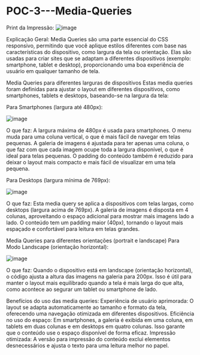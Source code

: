 # POC-3---Media-Queries
Print da Impressão:
![image](https://github.com/user-attachments/assets/b4553b12-d02e-475b-8b24-91f419efa3d6)


Explicação Geral:
Media Queries são uma parte essencial do CSS responsivo, permitindo que você aplique estilos diferentes com base nas características do dispositivo, como largura da tela ou orientação.
Elas são usadas para criar sites que se adaptam a diferentes dispositivos (exemplo: smartphone, tablet e desktop), proporcionando uma boa experiência de usuário em qualquer tamanho de tela.

 Media Queries para diferentes larguras de dispositivos
Estas media queries foram definidas para ajustar o layout em diferentes dispositivos, como smartphones, tablets e desktops, baseando-se na largura da tela:

Para Smartphones (largura até 480px):

![image](https://github.com/user-attachments/assets/01f678ae-4a12-4a65-8b04-d5a6e4d6aa4b)

O que faz:
A largura máxima de 480px é usada para smartphones.
O menu muda para uma coluna vertical, o que é mais fácil de navegar em telas pequenas.
A galeria de imagens é ajustada para ter apenas uma coluna, o que faz com que cada imagem ocupe toda a largura disponível, o que é ideal para telas pequenas.
O padding do conteúdo também é reduzido para deixar o layout mais compacto e mais fácil de visualizar em uma tela pequena.

Para Desktops (largura mínima de 769px):

![image](https://github.com/user-attachments/assets/ca6d99be-90d9-47fa-9dcf-4b215df243d1)

O que faz:
Esta media query se aplica a dispositivos com telas largas, como desktops (largura acima de 769px).
A galeria de imagens é disposta em 4 colunas, aproveitando o espaço adicional para mostrar mais imagens lado a lado.
O conteúdo tem um padding maior (40px), tornando o layout mais espaçado e confortável para leitura em telas grandes.

Media Queries para diferentes orientações (portrait e landscape)
Para Modo Landscape (orientação horizontal):

![image](https://github.com/user-attachments/assets/ebb3ec96-9a35-4e80-9671-bf8cb12b9487)

O que faz:
Quando o dispositivo está em landscape (orientação horizontal), o código ajusta a altura das imagens na galeria para 200px.
Isso é útil para manter o layout mais equilibrado quando a tela é mais larga do que alta, como acontece ao segurar um tablet ou smartphone de lado.

Benefícios do uso das media queries:
Experiência de usuário aprimorada: O layout se adapta automaticamente ao tamanho e formato da tela, oferecendo uma navegação otimizada em diferentes dispositivos.
Eficiência no uso do espaço: Em smartphones, a galeria é exibida em uma coluna, em tablets em duas colunas e em desktops em quatro colunas. Isso garante que o conteúdo use o espaço disponível de forma eficaz.
Impressão otimizada: A versão para impressão do conteúdo exclui elementos desnecessários e ajusta o texto para uma leitura melhor no papel.


